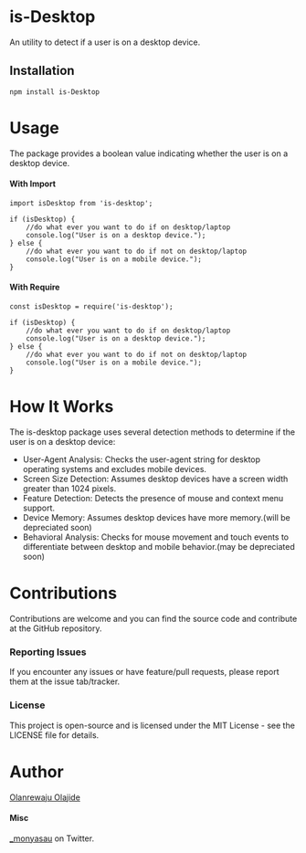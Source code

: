 # is-Desktop

An utility to detect if a user is on a desktop device.

## Installation


```
npm install is-Desktop
```

# Usage
The package provides a boolean value indicating whether the user is on a desktop device.
#### With Import
```
import isDesktop from 'is-desktop';

if (isDesktop) {
    //do what ever you want to do if on desktop/laptop
    console.log("User is on a desktop device.");
} else {
    //do what ever you want to do if not on desktop/laptop
    console.log("User is on a mobile device.");
}
```
#### With Require
```
const isDesktop = require('is-desktop');

if (isDesktop) {
    //do what ever you want to do if on desktop/laptop
    console.log("User is on a desktop device.");
} else {
    //do what ever you want to do if not on desktop/laptop
    console.log("User is on a mobile device.");
}
```

# How It Works
The is-desktop package uses several detection methods to determine if the user is on a desktop device:

* User-Agent Analysis: Checks the user-agent string for desktop operating systems and excludes mobile devices.
* Screen Size Detection: Assumes desktop devices have a screen width greater than 1024 pixels.
* Feature Detection: Detects the presence of mouse and context menu support.
* Device Memory: Assumes desktop devices have more memory.(will be depreciated soon)
* Behavioral Analysis: Checks for mouse movement and touch events to differentiate between desktop and mobile behavior.(may be depreciated soon)

# Contributions
 Contributions are welcome and you can find the source code and contribute at the GitHub repository.

### Reporting Issues
If you encounter any issues or have feature/pull requests, please report them at the issue tab/tracker.

### License
This project is open-source and is licensed under the MIT License - see the LICENSE file for details.

# Author
<a href="https://monyasau.netlify.app" target="_blank">Olanrewaju Olajide</a>

#### Misc
<a href="https://x.com/_monyasau" target="_blank">_monyasau</a> on Twitter.
